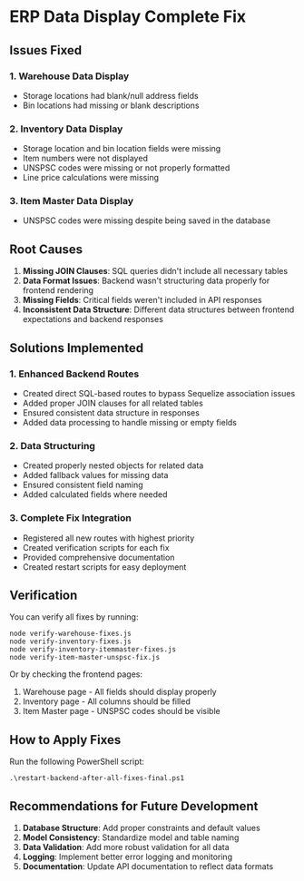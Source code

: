 # ERP Data Display Complete Fix

## Issues Fixed

### 1. Warehouse Data Display
- Storage locations had blank/null address fields
- Bin locations had missing or blank descriptions

### 2. Inventory Data Display
- Storage location and bin location fields were missing
- Item numbers were not displayed
- UNSPSC codes were missing or not properly formatted
- Line price calculations were missing

### 3. Item Master Data Display
- UNSPSC codes were missing despite being saved in the database

## Root Causes

1. **Missing JOIN Clauses**: SQL queries didn't include all necessary tables
2. **Data Format Issues**: Backend wasn't structuring data properly for frontend rendering
3. **Missing Fields**: Critical fields weren't included in API responses
4. **Inconsistent Data Structure**: Different data structures between frontend expectations and backend responses

## Solutions Implemented

### 1. Enhanced Backend Routes
- Created direct SQL-based routes to bypass Sequelize association issues
- Added proper JOIN clauses for all related tables
- Ensured consistent data structure in responses
- Added data processing to handle missing or empty fields

### 2. Data Structuring
- Created properly nested objects for related data
- Added fallback values for missing data
- Ensured consistent field naming
- Added calculated fields where needed

### 3. Complete Fix Integration
- Registered all new routes with highest priority
- Created verification scripts for each fix
- Provided comprehensive documentation
- Created restart scripts for easy deployment

## Verification
You can verify all fixes by running:
```
node verify-warehouse-fixes.js
node verify-inventory-fixes.js
node verify-inventory-itemmaster-fixes.js
node verify-item-master-unspsc-fix.js
```

Or by checking the frontend pages:
1. Warehouse page - All fields should display properly
2. Inventory page - All columns should be filled
3. Item Master page - UNSPSC codes should be visible

## How to Apply Fixes
Run the following PowerShell script:
```
.\restart-backend-after-all-fixes-final.ps1
```

## Recommendations for Future Development
1. **Database Structure**: Add proper constraints and default values
2. **Model Consistency**: Standardize model and table naming
3. **Data Validation**: Add more robust validation for all data
4. **Logging**: Implement better error logging and monitoring
5. **Documentation**: Update API documentation to reflect data formats
